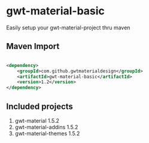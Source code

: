 # gwt-material-basic
Easily setup your gwt-material-project thru maven

## Maven Import
``` xml

<dependency>
    <groupId>com.github.gwtmaterialdesign</groupId>
    <artifactId>gwt-material-basic</artifactId>
    <version>1.2</version>
</dependency>

```

## Included projects
1. gwt-material 1.5.2
2. gwt-material-addins 1.5.2
3. gwt-material-themes 1.5.2
